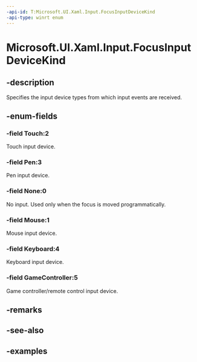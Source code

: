 ```yaml
---
-api-id: T:Microsoft.UI.Xaml.Input.FocusInputDeviceKind
-api-type: winrt enum
---
```


<!-- Enumeration syntax.
public enum FocusInputDeviceKind : int 
-->

# Microsoft.UI.Xaml.Input.FocusInputDeviceKind

## -description
Specifies the input device types from which input events are received.

## -enum-fields
### -field Touch:2
Touch input device. 

### -field Pen:3
Pen input device.

### -field None:0
No input. Used only when the focus is moved programmatically.  

### -field Mouse:1
Mouse input device.

### -field Keyboard:4
Keyboard input device.

### -field GameController:5
Game controller/remote control input device.

## -remarks

## -see-also

## -examples

